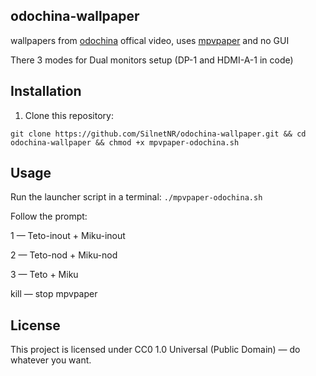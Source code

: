 ## odochina-wallpaper

wallpapers from [odochina](https://youtu.be/3-kI9rDwQ8E) offical video, uses [mpvpaper](https://github.com/GhostNaN/mpvpaper) and no GUI

There 3 modes for Dual monitors setup (DP-1 and HDMI-A-1 in code) 

## Installation

1. Clone this repository:

```git clone https://github.com/SilnetNR/odochina-wallpaper.git && cd odochina-wallpaper && chmod +x mpvpaper-odochina.sh```

## Usage

Run the launcher script in a terminal:
```./mpvpaper-odochina.sh```

Follow the prompt:

1 — Teto-inout + Miku-inout

2 — Teto-nod + Miku-nod

3 — Teto + Miku

kill — stop mpvpaper
 
## License

This project is licensed under CC0 1.0 Universal (Public Domain) — do whatever you want.
